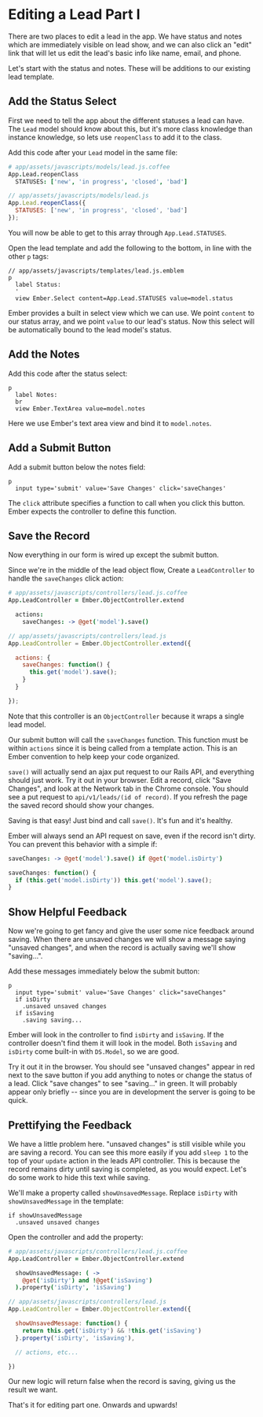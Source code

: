 # Editing a Lead Part I

There are two places to edit a lead in the app. We have status and notes which are immediately visible on lead show, and we can also click an "edit" link that will let us edit the lead's basic info like name, email, and phone.

Let's start with the status and notes. These will be additions to our existing lead template.

## Add the Status Select

First we need to tell the app about the different statuses a lead can have. The `Lead` model should know about this, but it's more class knowledge than instance knowledge, so lets use `reopenClass` to add it to the class.

Add this code after your `Lead` model in the same file:

```coffee
# app/assets/javascripts/models/lead.js.coffee
App.Lead.reopenClass
  STATUSES: ['new', 'in progress', 'closed', 'bad']
```
```javascript
// app/assets/javascripts/models/lead.js
App.Lead.reopenClass({
  STATUSES: ['new', 'in progress', 'closed', 'bad']
});
```

You will now be able to get to this array through `App.Lead.STATUSES`.

Open the lead template and add the following to the bottom, in line with the other `p` tags:

```
// app/assets/javascripts/templates/lead.js.emblem
p
  label Status:
  '
  view Ember.Select content=App.Lead.STATUSES value=model.status
```

Ember provides a built in select view which we can use. We point `content` to our status array, and we point `value` to our lead's status. Now this select will be automatically bound to the lead model's status.

## Add the Notes

Add this code after the status select:

```
p
  label Notes:
  br
  view Ember.TextArea value=model.notes
```

Here we use Ember's text area view and bind it to `model.notes`.

## Add a Submit Button

Add a submit button below the notes field:

```
p
  input type='submit' value='Save Changes' click='saveChanges'
```

The `click` attribute specifies a function to call when you click this button. Ember expects the controller to define this function.

## Save the Record

Now everything in our form is wired up except the submit button.

Since we're in the middle of the lead object flow, Create a `LeadController` to handle the `saveChanges` click action:

```coffee
# app/assets/javascripts/controllers/lead.js.coffee
App.LeadController = Ember.ObjectController.extend

  actions:
    saveChanges: -> @get('model').save()
```
```javascript
// app/assets/javascripts/controllers/lead.js
App.LeadController = Ember.ObjectController.extend({

  actions: {
    saveChanges: function() {
      this.get('model').save();
    }
  }

});
```

Note that this controller is an `ObjectController` because it wraps a single lead model.

Our submit button will call the `saveChanges` function. This function must be within `actions` since it is being called from a template action. This is an Ember convention to help keep your code organized.

`save()` will actually send an ajax put request to our Rails API, and everything should just work. Try it out in your browser. Edit a record, click "Save Changes", and look at the Network tab in the Chrome console. You should see a put request to `api/v1/leads/(id of record)`. If you refresh the page the saved record should show your changes.

Saving is that easy! Just bind and call `save()`. It's fun and it's healthy.

Ember will always send an API request on save, even if the record isn't dirty. You can prevent this behavior with a simple if:

```coffee
saveChanges: -> @get('model').save() if @get('model.isDirty')
```
```javascript
saveChanges: function() {
  if (this.get('model.isDirty')) this.get('model').save();
}
```

## Show Helpful Feedback

Now we're going to get fancy and give the user some nice feedback around saving. When there are unsaved changes we will show a message saying "unsaved changes", and when the record is actually saving we'll show "saving...".

Add these messages immediately below the submit button:

```
p
  input type='submit' value='Save Changes' click="saveChanges"
  if isDirty
    .unsaved unsaved changes
  if isSaving
    .saving saving...
```

Ember will look in the controller to find `isDirty` and `isSaving`. If the controller doesn't find them it will look in the model. Both `isSaving` and `isDirty` come built-in with `DS.Model`, so we are good.

Try it out it in the browser. You should see "unsaved changes" appear in red next to the save button if you add anything to notes or change the status of a lead. Click "save changes" to see "saving..." in green. It will probably appear only briefly -- since you are in development the server is going to be quick.


## Prettifying the Feedback

We have a little problem here. "unsaved changes" is still visible while you are saving a record. You can see this more easily if you add `sleep 1` to the top of your `update` action in the leads API controller. This is because the record remains dirty until saving is completed, as you would expect. Let's do some work to hide this text while saving.

We'll make a property called `showUnsavedMessage`. Replace `isDirty` with `showUnsavedMessage` in the template:

```
if showUnsavedMessage
  .unsaved unsaved changes
```

Open the controller and add the property:

```coffee
# app/assets/javascripts/controllers/lead.js.coffee
App.LeadController = Ember.ObjectController.extend

  showUnsavedMessage: ( ->
    @get('isDirty') and !@get('isSaving')
  ).property('isDirty', 'isSaving')
```
```javascript
// app/assets/javascripts/controllers/lead.js
App.LeadController = Ember.ObjectController.extend({

  showUnsavedMessage: function() {
    return this.get('isDirty') && !this.get('isSaving')
  }.property('isDirty', 'isSaving'),

  // actions, etc...

})
```

Our new logic will return false when the record is saving, giving us the result we want.

That's it for editing part one. Onwards and upwards!
